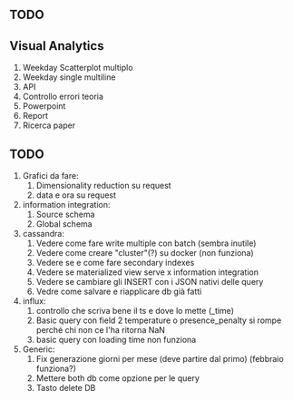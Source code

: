 ## TODO

## Visual Analytics
1) Weekday Scatterplot multiplo
2) Weekday single multiline
3) API
4) Controllo errori teoria
5) Powerpoint
6) Report
7) Ricerca paper


## TODO
1) Grafici da fare:
   1) Dimensionality reduction su request
   2) data e ora su request
2) information integration:
   1) Source schema
   2) Global schema
3) cassandra:
   1) Vedere come fare write multiple con batch (sembra inutile)
   2) Vedere come creare "cluster"(?) su docker (non funziona)
   3) Vedere se e come fare secondary indexes
   4) Vedere se materialized view serve x information integration
   5) Vedere se cambiare gli INSERT con i JSON nativi delle query
   6) Vedre come salvare e riapplicare db già fatti
4) influx:
   1) controllo che scriva bene il ts e dove lo mette (_time)
   2) Basic query con field 2 temperature o presence_penalty si rompe perché chi non ce l'ha ritorna NaN
   3) basic query con loading time non funziona
5) Generic:
   1) Fix generazione giorni per mese (deve partire dal primo) (febbraio funziona?)
   2) Mettere both db come opzione per le query
   3) Tasto delete DB